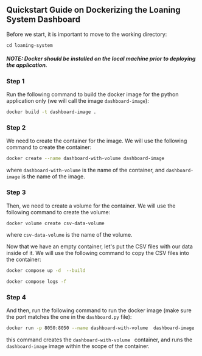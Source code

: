 ## Quickstart Guide on Dockerizing the Loaning System Dashboard

Before we start, it is important to move to the working directory:

```
cd loaning-system
```

##### NOTE: Docker should be installed on the local machine prior to deploying the application.

### Step 1

Run the following command to build the docker image for the python application only (we will call the image `dashboard-image`):

```bash
docker build -t dashboard-image .
```
### Step 2

We need to create the container for the image. We will use the following command to create the container:

```bash
docker create --name dashboard-with-volume dashboard-image
```
where `dashboard-with-volume` is the name of the container, and `dashboard-image` is the name of the image.

### Step 3

Then, we need to create a volume for the container. We will use the following command to create the volume:

```bash
docker volume create csv-data-volume
```
where `csv-data-volume` is the name of the volume.

Now that we have an empty container, let's put the CSV files with our data inside of it. We will use the following command to copy the CSV files into the container:

```bash
docker compose up -d  --build
```

```bash
docker compose logs -f
```

### Step 4

And then, run the following command to run the docker image (make sure the port matches the one in the `dashboard.py` file):

```bash
docker run -p 8050:8050 --name dashboard-with-volume  dashboard-image
```

this command creates the `dashboard-with-volume ` container, and runs the `dashboard-image` image within the scope of the container.